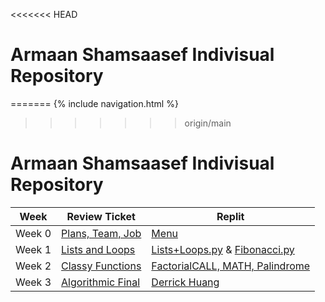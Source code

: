 <<<<<<< HEAD
# Armaan Shamsaasef Indivisual Repository
=======
{% include navigation.html %}
>>>>>>> origin/main

# Armaan Shamsaasef Indivisual Repository 

Week | Review Ticket | Replit |
----- | ----- | ----- |
Week 0 | [Plans, Team, Job](https://github.com/xXAASXx/Armaan-Shamsaasef-2-/issues/1) | [Menu](https://replit.com/@ArmaanShamsaase/Armaan-Shamsaasef-2-1#Menu.py) |
Week 1 | [Lists and Loops](https://github.com/xXAASXx/Armaan-Shamsaasef-2-/issues/2) | [Lists+Loops.py](https://replit.com/@ArmaanShamsaase/Armaan-Shamsaasef-2-1#list+loops.py) & [Fibonacci.py](https://replit.com/@ArmaanShamsaase/Armaan-Shamsaasef-2-1#fib.py)
Week 2 | [Classy Functions](https://github.com/xXAASXx/Armaan-Shamsaasef-2-/issues/3) | [FactorialCALL, MATH, Palindrome](https://replit.com/@ArmaanShamsaase/Armaan-Shamsaasef-2-1#Menu.py)
Week 3 | [Algorithmic Final](https://github.com/xXAASXx/Armaan-Shamsaasef-2-/issues/5) | [Derrick Huang](https://replit.com/@DerrickHuang2/derrickindividual-1#main.py)



